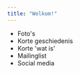 ```yaml
---
title: "Welkom!"
---
```

<div class="block--centered">
<ul>
	<li>Foto's</li>
	<li>Korte geschiedenis</li>
	<li>Korte 'wat is'</li>
	<li>Mailinglist</li>
	<li>Social media</li>
</ul>
</div>